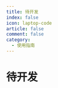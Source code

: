 ```yaml
---
title: 待开发
index: false
icon: laptop-code
article: false
comment: false
category:
  - 使用指南
---
```


# 待开发